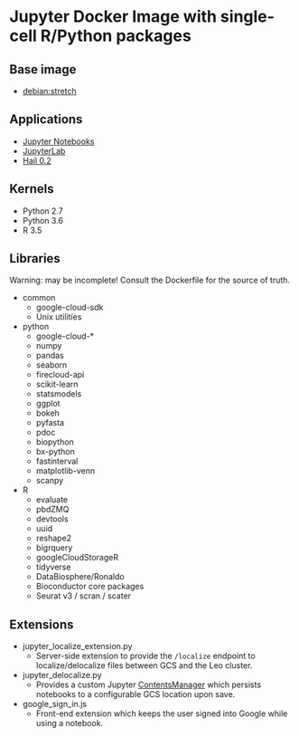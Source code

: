 # Jupyter Docker Image with single-cell R/Python packages

## Base image
* [debian:stretch](https://hub.docker.com/r/library/debian/)

## Applications
* [Jupyter Notebooks](https://jupyter-notebook.readthedocs.io/en/stable/)
* [JupyterLab](https://jupyterlab.readthedocs.io/en/latest/)
* [Hail 0.2](https://hail.is/docs/0.2/index.html)

## Kernels
* Python 2.7
* Python 3.6
* R 3.5

## Libraries
Warning: may be incomplete! Consult the Dockerfile for the source of truth.
* common
   * google-cloud-sdk
   * Unix utilities
* python
   * google-cloud-*
   * numpy
   * pandas
   * seaborn
   * firecloud-api
   * scikit-learn
   * statsmodels
   * ggplot
   * bokeh
   * pyfasta
   * pdoc
   * biopython
   * bx-python
   * fastinterval
   * matplotlib-venn
   * scanpy
* R
   * evaluate
   * pbdZMQ
   * devtools
   * uuid
   * reshape2
   * bigrquery
   * googleCloudStorageR
   * tidyverse
   * DataBiosphere/Ronaldo
   * Bioconductor core packages
   * Seurat v3 / scran / scater
    
## Extensions
* jupyter_localize_extension.py
   * Server-side extension to provide the `/localize` endpoint to localize/delocalize files between
     GCS and the Leo cluster.
* jupyter_delocalize.py
   * Provides a custom Jupyter [ContentsManager](https://jupyter-notebook.readthedocs.io/en/stable/extending/contents.html)
     which persists notebooks to a configurable GCS location upon save.
* google_sign_in.js
   * Front-end extension which keeps the user signed into Google while using a notebook.
